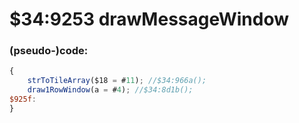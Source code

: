 ﻿
# $34:9253 drawMessageWindow



### (pseudo-)code:
```js
{
	strToTileArray($18 = #11); //$34:966a();
	draw1RowWindow(a = #4); //$34:8d1b();
$925f:
}
```




